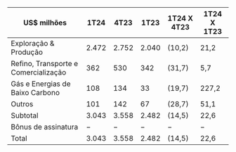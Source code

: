 |US$ milhões|1T24|4T23|1T23|1T24 X 4T23|1T24 X 1T23|
|---|---|---|---|---|---|
|Exploração & Produção|2.472|2.752|2.040|(10,2)|21,2|
|Refino, Transporte e Comercialização|362|530|342|(31,7)|5,7|
|Gás e Energias de Baixo Carbono|108|134|33|(19,7)|227,2|
|Outros|101|142|67|(28,7)|51,1|
|Subtotal|3.043|3.558|2.482|(14,5)|22,6|
|Bônus de assinatura|−|−|−|−|−|
|Total|3.043|3.558|2.482|(14,5)|22,6|